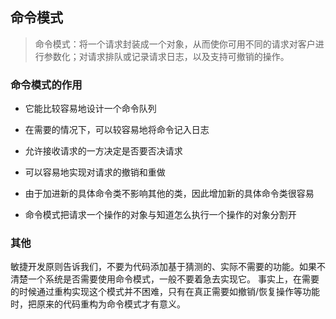 ## 命令模式

> 命令模式：将一个请求封装成一个对象，从而使你可用不同的请求对客户进行参数化；对请求排队或记录请求日志，以及支持可撤销的操作。

### 命令模式的作用

- 它能比较容易地设计一个命令队列

- 在需要的情况下，可以较容易地将命令记入日志

- 允许接收请求的一方决定是否要否决请求

- 可以容易地实现对请求的撤销和重做

- 由于加进新的具体命令类不影响其他的类，因此增加新的具体命令类很容易

- 命令模式把请求一个操作的对象与知道怎么执行一个操作的对象分割开


### 其他
敏捷开发原则告诉我们，不要为代码添加基于猜测的、实际不需要的功能。如果不清楚一个系统是否需要使用命令模式，一般不要着急去实现它。
事实上，在需要的时候通过重构实现这个模式并不困难，只有在真正需要如撤销/恢复操作等功能时，把原来的代码重构为命令模式才有意义。

